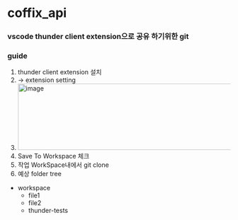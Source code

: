 # coffix_api

### vscode thunder client extension으로 공유 하기위한 git


### guide

1. thunder client extension 설치
2. -> extension setting
3. <img width="1000" height="150" alt="image" src="https://user-images.githubusercontent.com/33388081/190884988-d5bb32a3-3f92-4905-8f15-7764e29d791a.png">
4. Save To Workspace 체크
5. 작업 WorkSpace내에서 git clone
6. 예상 folder tree
- workspace
  - file1
  - file2
  - thunder-tests   

